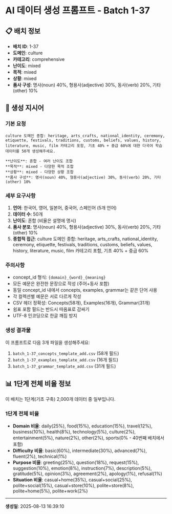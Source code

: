# AI 데이터 생성 프롬프트 - Batch 1-37

## 📋 배치 정보

- **배치 ID**: 1-37
- **도메인**: culture
- **카테고리**: comprehensive
- **난이도**: mixed
- **목적**: mixed
- **상황**: mixed
- **품사 구성**: 명사(noun) 40%, 형용사(adjective) 30%, 동사(verb) 20%, 기타(other) 10%

## 🎯 생성 지시어

### 기본 요청
```
culture 도메인 종합: heritage, arts_crafts, national_identity, ceremony, etiquette, festivals, traditions, customs, beliefs, values, history, literature, music, film 카테고리 포함, 기초 40% + 중급 60%에 대한 다국어 학습 데이터를 50개 생성해주세요.

**난이도**: 혼합 - 여러 난이도 조합
**목적**: mixed - 다양한 목적 조합
**상황**: mixed - 다양한 상황 조합
**품사 구성**: 명사(noun) 40%, 형용사(adjective) 30%, 동사(verb) 20%, 기타(other) 10%
```

### 세부 요구사항

1. **언어**: 한국어, 영어, 일본어, 중국어, 스페인어 (5개 언어)
2. **데이터 수**: 50개
3. **난이도**: 혼합 (비율은 설명에 명시)
4. **품사 분포**: 명사(noun) 40%, 형용사(adjective) 30%, 동사(verb) 20%, 기타(other) 10%
5. **종합적 접근**: culture 도메인 종합: heritage, arts_crafts, national_identity, ceremony, etiquette, festivals, traditions, customs, beliefs, values, history, literature, music, film 카테고리 포함, 기초 40% + 중급 60%

### 주의사항

- concept_id 형식: `{domain}_{word}_{meaning}`
- 모든 예문은 완전한 문장으로 작성 (주어+동사 포함)
- 동일 concept_id 내에서 concepts, examples, grammar는 같은 단어 사용
- 각 컬렉션별 예문은 서로 다르게 작성
- CSV 헤더 정확성: Concepts(58개), Examples(16개), Grammar(31개)
- 쉼표 포함 필드는 반드시 따옴표로 감싸기
- UTF-8 인코딩으로 한글 깨짐 방지

### 생성 결과물

이 프롬프트로 다음 3개 파일을 생성해주세요:
1. `batch_1-37_concepts_template_add.csv` (58개 필드)
2. `batch_1-37_examples_template_add.csv` (16개 필드)  
3. `batch_1-37_grammar_template_add.csv` (31개 필드)


## 📊 1단계 전체 비율 정보

이 배치는 1단계(기초 구축) 2,000개 데이터 중 일부입니다.

### 1단계 전체 비율
- **Domain 비율**: daily(25%), food(15%), education(15%), travel(12%), business(10%), health(8%), technology(5%), culture(2%), entertainment(5%), nature(2%), other(2%), sports(0% - 40번째 배치에서 포함)
- **Difficulty 비율**: basic(60%), intermediate(30%), advanced(7%), fluent(2%), technical(1%)
- **Purpose 비율**: greeting(25%), question(18%), request(15%), suggestion(10%), emotion(8%), instruction(7%), description(5%), gratitude(5%), opinion(3%), agreement(2%), apology(1%), refusal(1%)
- **Situation 비율**: casual+home(35%), casual+social(25%), polite+social(15%), casual+store(10%), polite+store(8%), polite+home(5%), polite+work(2%)

---

**생성일**: 2025-08-13 16:39:10
